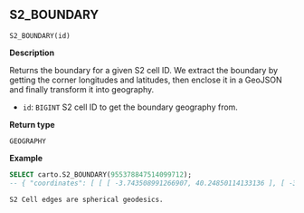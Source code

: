 ## S2_BOUNDARY

```sql:signature
S2_BOUNDARY(id)
```

**Description**

Returns the boundary for a given S2 cell ID. We extract the boundary by getting the corner longitudes and latitudes, then enclose it in a GeoJSON and finally transform it into geography.

* `id`: `BIGINT` S2 cell ID to get the boundary geography from.

**Return type**

`GEOGRAPHY`

**Example**

```sql
SELECT carto.S2_BOUNDARY(955378847514099712);
-- { "coordinates": [ [ [ -3.743508991266907, 40.24850114133136 ], [ -3.743508991266907, 40.57421345060903 ] ...
```

````hint:info
S2 Cell edges are spherical geodesics.
````
